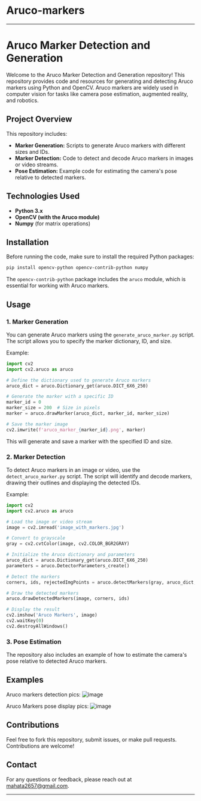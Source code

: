 # Aruco-markers
---

# Aruco Marker Detection and Generation

Welcome to the Aruco Marker Detection and Generation repository! This repository provides code and resources for generating and detecting Aruco markers using Python and OpenCV. Aruco markers are widely used in computer vision for tasks like camera pose estimation, augmented reality, and robotics.

## Project Overview

This repository includes:

- **Marker Generation:** Scripts to generate Aruco markers with different sizes and IDs.
- **Marker Detection:** Code to detect and decode Aruco markers in images or video streams.
- **Pose Estimation:** Example code for estimating the camera's pose relative to detected markers.

## Technologies Used

- **Python 3.x**
- **OpenCV (with the Aruco module)**
- **Numpy** (for matrix operations)

## Installation

Before running the code, make sure to install the required Python packages:

```bash
pip install opencv-python opencv-contrib-python numpy
```

The `opencv-contrib-python` package includes the `aruco` module, which is essential for working with Aruco markers.

## Usage

### 1. Marker Generation

You can generate Aruco markers using the `generate_aruco_marker.py` script. The script allows you to specify the marker dictionary, ID, and size.

Example:

```python
import cv2
import cv2.aruco as aruco

# Define the dictionary used to generate Aruco markers
aruco_dict = aruco.Dictionary_get(aruco.DICT_6X6_250)

# Generate the marker with a specific ID
marker_id = 0
marker_size = 200  # Size in pixels
marker = aruco.drawMarker(aruco_dict, marker_id, marker_size)

# Save the marker image
cv2.imwrite(f'aruco_marker_{marker_id}.png', marker)
```

This will generate and save a marker with the specified ID and size.

### 2. Marker Detection

To detect Aruco markers in an image or video, use the `detect_aruco_marker.py` script. The script will identify and decode markers, drawing their outlines and displaying the detected IDs.

Example:

```python
import cv2
import cv2.aruco as aruco

# Load the image or video stream
image = cv2.imread('image_with_markers.jpg')

# Convert to grayscale
gray = cv2.cvtColor(image, cv2.COLOR_BGR2GRAY)

# Initialize the Aruco dictionary and parameters
aruco_dict = aruco.Dictionary_get(aruco.DICT_6X6_250)
parameters = aruco.DetectorParameters_create()

# Detect the markers
corners, ids, rejectedImgPoints = aruco.detectMarkers(gray, aruco_dict, parameters=parameters)

# Draw the detected markers
aruco.drawDetectedMarkers(image, corners, ids)

# Display the result
cv2.imshow('Aruco Markers', image)
cv2.waitKey(0)
cv2.destroyAllWindows()
```

### 3. Pose Estimation

The repository also includes an example of how to estimate the camera's pose relative to detected Aruco markers.

## Examples

Aruco markers detection pics:
![image](https://user-images.githubusercontent.com/91476640/199065641-aeff7251-70ea-4b76-8498-39fcaf2f8d90.png)




Aruco Markers pose display pics:
![image](https://user-images.githubusercontent.com/91476640/199068110-bfae4caa-3416-4768-8029-443d36eea36b.png)

## Contributions

Feel free to fork this repository, submit issues, or make pull requests. Contributions are welcome!

## Contact

For any questions or feedback, please reach out at mahata2657@gmail.com.

---



